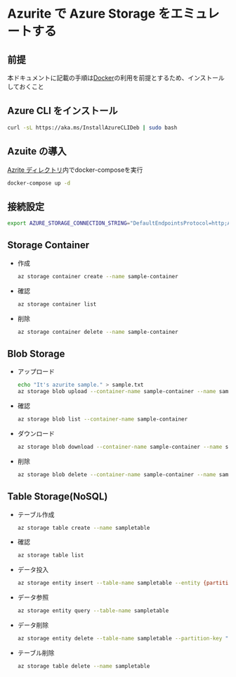 # Azurite で Azure Storage をエミュレートする

## 前提

本ドキュメントに記載の手順は[Docker](./install-docker-for-windows.md)の利用を前提とするため、インストールしておくこと

## Azure CLI をインストール

```bash
curl -sL https://aka.ms/InstallAzureCLIDeb | sudo bash
```

## Azuite の導入

[Azrite ディレクトリ](../../emulater/Azurite/)内でdocker-composeを実行

```bash
docker-compose up -d
```

## 接続設定

```bash
export AZURE_STORAGE_CONNECTION_STRING="DefaultEndpointsProtocol=http;AccountName=devstoreaccount1;AccountKey=Eby8vdM02xNOcqFlqUwJPLlmEtlCDXJ1OUzFT50uSRZ6IFsuFq2UVErCz4I6tq/K1SZFPTOtr/KBHBeksoGMGw==;BlobEndpoint=http://127.0.0.1:10000/devstoreaccount1;QueueEndpoint=http://127.0.0.1:10001/devstoreaccount1;TableEndpoint=http://127.0.0.1:10002/devstoreaccount1;"
```

## Storage Container

- 作成

  ```bash
  az storage container create --name sample-container
  ```

- 確認

  ```bash
  az storage container list
  ```

- 削除

  ```bash
  az storage container delete --name sample-container
  ```

## Blob Storage

- アップロード

  ```bash
  echo "It's azurite sample." > sample.txt
  az storage blob upload --container-name sample-container --name sample.blob --file sample.txt
  ```

- 確認

  ```bash
  az storage blob list --container-name sample-container
  ```

- ダウンロード

  ```bash
  az storage blob download --container-name sample-container --name sample.blob --file sample2.txt
  ```

- 削除

  ```bash
  az storage blob delete --container-name sample-container --name sample.blob
  ```

## Table Storage(NoSQL)

- テーブル作成

  ```bash
  az storage table create --name sampletable
  ```

- 確認

  ```bash
  az storage table list
  ```

- データ投入

  ```bash
  az storage entity insert --table-name sampletable --entity {partitionkey="001",rowkey="001",name="sample"}
  ```

- データ参照

  ```bash
  az storage entity query --table-name sampletable
  ```

- データ削除

  ```bash
  az storage entity delete --table-name sampletable --partition-key "001" --row-key "001"
  ```

- テーブル削除

  ```bash
  az storage table delete --name sampletable
  ```
